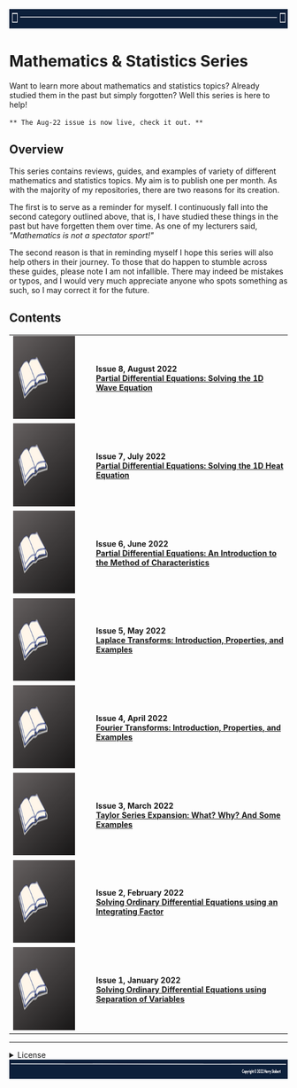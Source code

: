<td>
<img src="images/Header1.png" style="width:1275px;height:35px">
</td>

# Mathematics & Statistics Series

Want to learn more about mathematics and statistics topics? Already studied them in the past but simply forgotten? Well this series is here to help!

`** The Aug-22 issue is now live, check it out. **`

## Overview

This series contains reviews, guides, and examples of variety of different mathematics and statistics topics. My aim is to publish one per month. As with the majority of my repositories, there are two reasons for its creation.

The first is to serve as a reminder for myself. I continuously fall into the second category outlined above, that is, I have studied these things in the past but have forgetten them over time. As one of my lecturers said, _"Mathematics is not a spectator sport!"_ 

The second reason is that in reminding myself I hope this series will also help others in their journey. To those that do happen to stumble across these guides, please note I am not infallible. There may indeed be mistakes or typos, and I would very much appreciate anyone who spots something as such, so I may correct it for the future.

## Contents
  <table>
  <tbody>

  <tr class="odd">
  <td align="center" valign="center">
  <img src="images/Simple.png" style="width:2.13889in;height:1.55726in" /></td>
  <td align="left" valign="center"><ul>
  <b>Issue 8, August 2022<b> <br>
  <a href="https://github.com/hjstobart/math-stat-series/blob/main/ms_issue8.pdf">Partial Differential Equations: Solving the 1D Wave Equation</a>
  </ul></td>
  </tr>
    
  <tr class="odd">
  <td align="center" valign="center">
  <img src="images/Simple.png" style="width:2.13889in;height:1.55726in" /></td>
  <td align="left" valign="center"><ul>
  <b>Issue 7, July 2022<b> <br>
  <a href="https://github.com/hjstobart/math-stat-series/blob/main/ms_issue7.pdf">Partial Differential Equations: Solving the 1D Heat Equation</a>
  </ul></td>
  </tr>

  <tr class="odd">
  <td align="center" valign="center">
  <img src="images/Simple.png" style="width:2.13889in;height:1.55726in" /></td>
  <td align="left" valign="center"><ul>
  <b>Issue 6, June 2022<b> <br>
  <a href="https://github.com/hjstobart/math-stat-series/blob/main/ms_issue6.pdf">Partial Differential Equations: An Introduction to the Method of Characteristics</a>
  </ul></td>
  </tr>
    
  <tr class="odd">
  <td align="center" valign="center">
  <img src="images/Simple.png" style="width:2.13889in;height:1.55726in" /></td>
  <td align="left" valign="center"><ul>
  <b>Issue 5, May 2022<b> <br>
  <a href="https://github.com/hjstobart/math-stat-series/blob/main/ms_issue5.pdf">Laplace Transforms: Introduction, Properties, and Examples</a>
  </ul></td>
  </tr>
    
  <tr class="odd">
  <td align="center" valign="center"> 
  <img src="images/Simple.png" style="width:2.13889in;height:1.55726in" /></td>
  <td align="left" valign="center"><ul>
  <b>Issue 4, April 2022<b> <br>
  <a href="https://github.com/hjstobart/math-stat-series/blob/main/ms_issue4.pdf">Fourier Transforms: Introduction, Properties, and Examples</a>
  </ul></td>
  </tr>
    
  <tr class="odd">
  <td align="center" valign="center">
  <img src="images/Simple.png" style="width:2.13889in;height:1.55726in" /></td>
  <td align="left" valign="center"><ul>
  <b>Issue 3, March 2022<b> <br>
  <a href="https://github.com/hjstobart/math-stat-series/blob/main/ms_issue3.pdf">Taylor Series Expansion: What? Why? And Some Examples</a>
  </ul></td>
  </tr>
   
  <tr class="odd">
  <td align="center" valign="center">
  <img src="images/Simple.png" style="width:2.13889in;height:1.55726in" /></td>
  <td align="left" valign="center"><ul>
  <b>Issue 2, February 2022<b> <br>
  <a href="https://github.com/hjstobart/math-stat-series/blob/main/ms_issue2.pdf">Solving Ordinary Differential Equations using an Integrating Factor</a>
  </ul></td>
  </tr>  
  
  <tr class="odd">
  <td align="center" valign="center">
  <img src="images/Simple.png" style="width:2.13889in;height:1.55726in" /></td>
  <td align="left" valign="center"><ul>
  <b>Issue 1, January 2022<b> <br>
  <a href="https://github.com/hjstobart/math-stat-series/blob/main/ms_issue1.pdf">Solving Ordinary Differential Equations using Separation of Variables</a>
  </ul></td>
  </tr>



  </tbody>
  </table>
    
---
<details><summary>License</summary>
<p>

__Copyright 2022 Harry Stobart__
  
_Permission is hereby granted, free of charge, to any person obtaining the underlying .TeX files, including without limitation the rights to use, copy, modify, merge, and/or distribute copies of the .TeX files._

_The above copyright notice and this permission notice shall serve as warning of the following condition:_

THE FILES ARE PROVIDED "AS IS", WITHOUT WARRANTY OF ANY KIND, EXPRESS OR IMPLIED, INCLUDING BUT NOT LIMITED TO THE WARRANTIES OF MERCHANTABILITY, FITNESS FOR A PARTICULAR PURPOSE AND NONINFRINGEMENT. IN NO EVENT SHALL THE AUTHORS OR COPYRIGHT HOLDERS BE LIABLE FOR ANY CLAIM, DAMAGES OR OTHER LIABILITY, WHETHER IN AN ACTION OF CONTRACT, TORT OR OTHERWISE, ARISING FROM, OUT OF OR IN CONNECTION WITH THE FILES OR THE USE OR OTHER DEALINGS IN THE FILES.

  </p>
  </details>
    
<td>
<img src="images/Footer1.png" style="width:1275px;height:35px">
</td>
